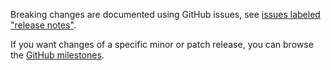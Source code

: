 Breaking changes are documented using GitHub issues, see [issues labeled "release notes"](https://github.com/hapijs/bell/issues?q=is%3Aissue+label%3A%22release+notes%22).

If you want changes of a specific minor or patch release, you can browse the [GitHub milestones](https://github.com/hapijs/bell/milestones?state=closed&direction=asc&sort=due_date).
